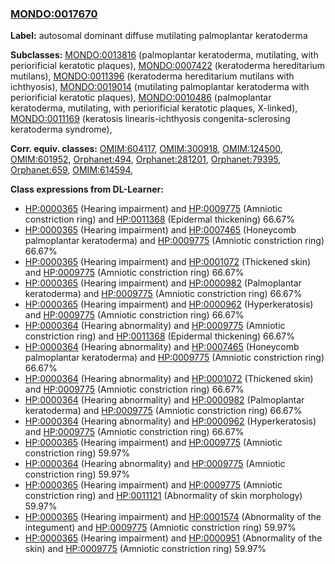 
### [MONDO:0017670](http://purl.obolibrary.org/obo/MONDO_0017670)
**Label:** autosomal dominant diffuse mutilating palmoplantar keratoderma

**Subclasses:** [MONDO:0013816](http://purl.obolibrary.org/obo/MONDO_0013816) (palmoplantar keratoderma, mutilating, with periorificial keratotic plaques), [MONDO:0007422](http://purl.obolibrary.org/obo/MONDO_0007422) (keratoderma hereditarium mutilans), [MONDO:0011396](http://purl.obolibrary.org/obo/MONDO_0011396) (keratoderma hereditarium mutilans with ichthyosis), [MONDO:0019014](http://purl.obolibrary.org/obo/MONDO_0019014) (mutilating palmoplantar keratoderma with periorificial keratotic plaques), [MONDO:0010486](http://purl.obolibrary.org/obo/MONDO_0010486) (palmoplantar keratoderma, mutilating, with periorificial keratotic plaques, X-linked), [MONDO:0011169](http://purl.obolibrary.org/obo/MONDO_0011169) (keratosis linearis-ichthyosis congenita-sclerosing keratoderma syndrome), 

**Corr. equiv. classes:** [OMIM:604117](http://purl.obolibrary.org/obo/OMIM_604117), [OMIM:300918](http://purl.obolibrary.org/obo/OMIM_300918), [OMIM:124500](http://purl.obolibrary.org/obo/OMIM_124500), [OMIM:601952](http://purl.obolibrary.org/obo/OMIM_601952), [Orphanet:494](http://www.orpha.net/ORDO/Orphanet_494), [Orphanet:281201](http://www.orpha.net/ORDO/Orphanet_281201), [Orphanet:79395](http://www.orpha.net/ORDO/Orphanet_79395), [Orphanet:659](http://www.orpha.net/ORDO/Orphanet_659), [OMIM:614594](http://purl.obolibrary.org/obo/OMIM_614594), 

**Class expressions from DL-Learner:**

- [HP:0000365](http://purl.obolibrary.org/obo/HP_0000365) (Hearing impairment) and [HP:0009775](http://purl.obolibrary.org/obo/HP_0009775) (Amniotic constriction ring) and [HP:0011368](http://purl.obolibrary.org/obo/HP_0011368) (Epidermal thickening) 66.67%
- [HP:0000365](http://purl.obolibrary.org/obo/HP_0000365) (Hearing impairment) and [HP:0007465](http://purl.obolibrary.org/obo/HP_0007465) (Honeycomb palmoplantar keratoderma) and [HP:0009775](http://purl.obolibrary.org/obo/HP_0009775) (Amniotic constriction ring) 66.67%
- [HP:0000365](http://purl.obolibrary.org/obo/HP_0000365) (Hearing impairment) and [HP:0001072](http://purl.obolibrary.org/obo/HP_0001072) (Thickened skin) and [HP:0009775](http://purl.obolibrary.org/obo/HP_0009775) (Amniotic constriction ring) 66.67%
- [HP:0000365](http://purl.obolibrary.org/obo/HP_0000365) (Hearing impairment) and [HP:0000982](http://purl.obolibrary.org/obo/HP_0000982) (Palmoplantar keratoderma) and [HP:0009775](http://purl.obolibrary.org/obo/HP_0009775) (Amniotic constriction ring) 66.67%
- [HP:0000365](http://purl.obolibrary.org/obo/HP_0000365) (Hearing impairment) and [HP:0000962](http://purl.obolibrary.org/obo/HP_0000962) (Hyperkeratosis) and [HP:0009775](http://purl.obolibrary.org/obo/HP_0009775) (Amniotic constriction ring) 66.67%
- [HP:0000364](http://purl.obolibrary.org/obo/HP_0000364) (Hearing abnormality) and [HP:0009775](http://purl.obolibrary.org/obo/HP_0009775) (Amniotic constriction ring) and [HP:0011368](http://purl.obolibrary.org/obo/HP_0011368) (Epidermal thickening) 66.67%
- [HP:0000364](http://purl.obolibrary.org/obo/HP_0000364) (Hearing abnormality) and [HP:0007465](http://purl.obolibrary.org/obo/HP_0007465) (Honeycomb palmoplantar keratoderma) and [HP:0009775](http://purl.obolibrary.org/obo/HP_0009775) (Amniotic constriction ring) 66.67%
- [HP:0000364](http://purl.obolibrary.org/obo/HP_0000364) (Hearing abnormality) and [HP:0001072](http://purl.obolibrary.org/obo/HP_0001072) (Thickened skin) and [HP:0009775](http://purl.obolibrary.org/obo/HP_0009775) (Amniotic constriction ring) 66.67%
- [HP:0000364](http://purl.obolibrary.org/obo/HP_0000364) (Hearing abnormality) and [HP:0000982](http://purl.obolibrary.org/obo/HP_0000982) (Palmoplantar keratoderma) and [HP:0009775](http://purl.obolibrary.org/obo/HP_0009775) (Amniotic constriction ring) 66.67%
- [HP:0000364](http://purl.obolibrary.org/obo/HP_0000364) (Hearing abnormality) and [HP:0000962](http://purl.obolibrary.org/obo/HP_0000962) (Hyperkeratosis) and [HP:0009775](http://purl.obolibrary.org/obo/HP_0009775) (Amniotic constriction ring) 66.67%
- [HP:0000365](http://purl.obolibrary.org/obo/HP_0000365) (Hearing impairment) and [HP:0009775](http://purl.obolibrary.org/obo/HP_0009775) (Amniotic constriction ring) 59.97%
- [HP:0000364](http://purl.obolibrary.org/obo/HP_0000364) (Hearing abnormality) and [HP:0009775](http://purl.obolibrary.org/obo/HP_0009775) (Amniotic constriction ring) 59.97%
- [HP:0000365](http://purl.obolibrary.org/obo/HP_0000365) (Hearing impairment) and [HP:0009775](http://purl.obolibrary.org/obo/HP_0009775) (Amniotic constriction ring) and [HP:0011121](http://purl.obolibrary.org/obo/HP_0011121) (Abnormality of skin morphology) 59.97%
- [HP:0000365](http://purl.obolibrary.org/obo/HP_0000365) (Hearing impairment) and [HP:0001574](http://purl.obolibrary.org/obo/HP_0001574) (Abnormality of the integument) and [HP:0009775](http://purl.obolibrary.org/obo/HP_0009775) (Amniotic constriction ring) 59.97%
- [HP:0000365](http://purl.obolibrary.org/obo/HP_0000365) (Hearing impairment) and [HP:0000951](http://purl.obolibrary.org/obo/HP_0000951) (Abnormality of the skin) and [HP:0009775](http://purl.obolibrary.org/obo/HP_0009775) (Amniotic constriction ring) 59.97%


